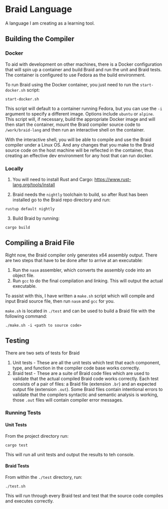 # Braid Language
A language I am creating as a learning tool.

## Building the Compiler
### Docker
To aid with development on other machines, there is a Docker configuration that
will spin up a container and build Braid and run the unit and Braid tests. The
container is configured to use Fedora as the build environment.

To run Braid using the Docker container, you just need to run the `start-docker.sh`
script:

```
start-docker.sh
```

This script will default to a container running Fedora, but you can use the
`-i` argument to specify a different image.  Options include `ubuntu` or `alpine`.
This script will, if necessary, build the appropriate Docker image and will then
start the container, mount the Braid compiler source code to `/work/braid-lang` and
then run an interactive shell on the container.

With the interactive shell, you will be able to compile and use the Braid compiler
under a Linux OS. And any changes that you make to the Braid source code on the host
machine will be reflected in the container, thus creating an effective dev environment
for any host that can run docker.

### Locally
1. You will need to install Rust and Cargo: https://www.rust-lang.org/tools/install

2. Braid needs the `nightly` toolchain to build, so after Rust has been installed
go to the Braid repo directory and run:
```
rustup default nightly
```
3. Build Braid by running:
```
cargo build
```

## Compiling a Braid File
Right now, the Braid compiler only generates x64 assembly output. There are two
steps that have to be done after to arrive at an executable:

1. Run the `nasm` assembler, which converts the assembly code into an object file.
2. Run `gcc` to do the final compilation and linking.  This will output the actual
executable.

To assist with this, I have written a `make.sh` script which will compile and input
Braid source file, then run `nasm` and `gcc` for you.

`make.sh` is located in `./test` and can be used to build a Braid file with the
following command:

```
./make.sh -i <path to source code>
```

## Testing
There are two sets of tests for Braid
1. Unit tests - These are all the unit tests which test that each component, type, and
function in the compiler code base works correctly.
2. Braid test - These are a suite of Braid code files which are used to validate that
the actual compiled Braid code works correctly.  Each test consists of a pair of files:
a Braid file (extension `.br`) and an expected output file (extension `.out`).  Some
Braid files contain intentional errors to validate that the compilers syntactic and
semantic analysis is working, those `.out` files will contain compiler error messages.

### Running Tests
#### Unit Tests
From the project directory run:

 ```
 cargo test
 ```

This will run all unit tests and output the results to teh console.

#### Braid Tests
From within the `./test` directory, run: 
```
./test.sh
```

This will run through every Braid test and test that the source code compiles and 
executes correctly.